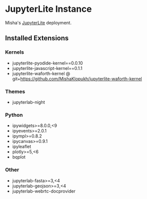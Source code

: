 # JupyterLite Instance

Misha's [JupyterLite](https://jupyterlite.readthedocs.io/) deployment.

## Installed Extensions

### Kernels

- jupyterlite-pyodide-kernel==0.0.10
- jupyterlite-javascript-kernel==0.1.1
- jupyterlite-waforth-kernel @ git+https://github.com/MishaKlopukh/jupyterlite-waforth-kernel

### Themes

- jupyterlab-night

### Python

- ipywidgets>=8.0.0,<9
- ipyevents>=2.0.1
- ipympl>=0.8.2
- ipycanvas>=0.9.1
- ipyleaflet
- plotly>=5,<6
- bqplot

### Other

- jupyterlab-fasta>=3,<4
- jupyterlab-geojson>=3,<4
- jupyterlab-webrtc-docprovider